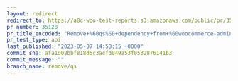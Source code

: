 ```yaml
---
layout: redirect
redirect_to: https://a8c-woo-test-reports.s3.amazonaws.com/public/pr/35128/api/index.html
pr_number: 35128
pr_title_encoded: "Remove+%60qs%60+dependency+from+%60woocommerce-admin%60"
pr_test_type: api
last_published: "2023-05-07 14:58:15 +0000"
commit_sha: afa1d08bbf818d5c3acfd049a53f0532876141b3
commit_message: ""
branch_name: remove/qs
---
```

